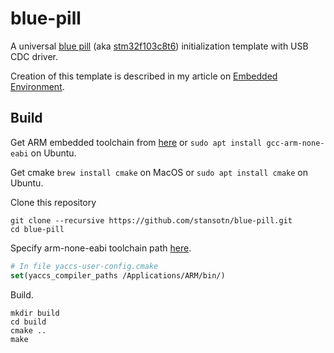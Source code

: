 # blue-pill
A universal [blue pill](https://hackaday.com/2017/03/30/the-2-32-bit-arduino-with-debugging/) (aka [stm32f103c8t6](https://www.st.com/en/microcontrollers-microprocessors/stm32f103c8.html)) initialization template with USB CDC driver.

Creation of this template is described in my article on [Embedded Environment](https://stansotn.com/embedded_environment/).

## Build
Get  ARM embedded toolchain from [here](https://developer.arm.com/tools-and-software/open-source-software/developer-tools/gnu-toolchain/gnu-rm/downloads) or `sudo apt install gcc-arm-none-eabi` on Ubuntu.

Get cmake `brew install cmake` on MacOS or `sudo apt install cmake` on Ubuntu.

Clone this repository
```shell
git clone --recursive https://github.com/stansotn/blue-pill.git
cd blue-pill
```

Specify arm-none-eabi toolchain path [here](https://github.com/stansotn/windrider/blob/b504cc1aba64b46fe6b5661b652663123e7398de/yaccs-user-config.cmake#L4).
```cmake
# In file yaccs-user-config.cmake
set(yaccs_compiler_paths /Applications/ARM/bin/)
```

Build.
```
mkdir build
cd build
cmake ..
make
```